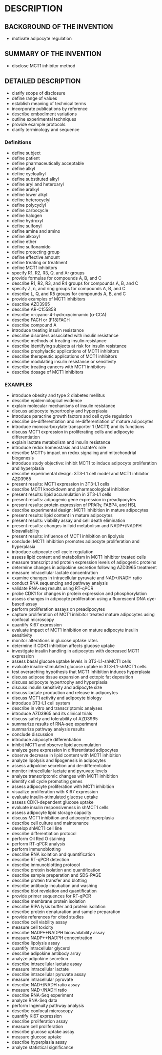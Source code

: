 # DESCRIPTION

## BACKGROUND OF THE INVENTION

- motivate adipocyte regulation

## SUMMARY OF THE INVENTION

- disclose MCT1 inhibitor method

## DETAILED DESCRIPTION

- clarify scope of disclosure
- define range of values
- establish meaning of technical terms
- incorporate publications by reference
- describe embodiment variations
- outline experimental techniques
- provide example protocols
- clarify terminology and sequence

### Definitions

- define subject
- define patient
- define pharmaceutically acceptable
- define alkyl
- define cycloalkyl
- define substituted alkyl
- define aryl and heteroaryl
- define aralkyl
- define lower alkyl
- define heterocyclyl
- define polycyclyl
- define carbocycle
- define halogen
- define hydroxyl
- define sulfonyl
- define amine and amino
- define alkoxyl
- define ether
- define sulfonamido
- define protecting group
- define effective amount
- define treating or treatment
- define MCT1 inhibitors
- specify R1, R2, R3, Q, and Ar groups
- provide formulas for compounds A, B, and C
- describe R1, R2, R3, and R4 groups for compounds A, B, and C
- specify Z, n, and ring groups for compounds A, B, and C
- describe L, Q, and R5 groups for compounds A, B, and C
- provide examples of MCT1 inhibitors
- describe AZD3965
- describe AR-C155858
- describe α-cyano-4-hydroxycinnamic (α-CCA)
- describe FACH or [F18]FACH
- describe compound A
- introduce treating insulin resistance
- describe disorders associated with insulin resistance
- describe methods of treating insulin resistance
- describe identifying subjects at risk for insulin resistance
- describe prophylactic applications of MCT1 inhibitors
- describe therapeutic applications of MCT1 inhibitors
- describe modulating insulin resistance or sensitivity
- describe treating cancers with MCT1 inhibitors
- describe dosage of MCT1 inhibitors

### EXAMPLES

- introduce obesity and type 2 diabetes mellitus
- describe epidemiological evidence
- explain molecular mechanisms of insulin resistance
- discuss adipocyte hypertrophy and hyperplasia
- introduce paracrine growth factors and cell cycle regulation
- describe de-differentiation and re-differentiation of mature adipocytes
- introduce monocarboxylate transporter 1 (MCT1) and its functions
- discuss MCT1 expression in proliferating cells and adipocyte differentiation
- explain lactate metabolism and insulin resistance
- introduce redox homeostasis and lactate's role
- describe MCT1's impact on redox signaling and mitochondrial biogenesis
- introduce study objective: inhibit MCT1 to induce adipocyte proliferation and hyperplasia
- describe experimental design: 3T3-L1 cell model and MCT1 inhibitor AZD3965
- present results: MCT1 expression in 3T3-L1 cells
- describe MCT1 knockdown and pharmacological inhibition
- present results: lipid accumulation in 3T3-L1 cells
- present results: adipogenic gene expression in preadipocytes
- present results: protein expression of PPARγ, FABP4, and HSL
- describe experimental design: MCT1 inhibition in mature adipocytes
- present results: lipid content in mature adipocytes
- present results: viability assay and cell death elimination
- present results: changes in lipid metabolism and NADP+/NADPH bioavailability
- present results: influence of MCT1 inhibition on lipolysis
- conclude: MCT1 inhibition promotes adipocyte proliferation and hyperplasia
- introduce adipocyte cell cycle regulation
- assess lipid content and metabolism in MCT1 inhibitor treated cells
- measure transcript and protein expression levels of adipogenic proteins
- determine changes in adipokine secretion following AZD3965 treatment
- measure intracellular lactate concentration
- examine changes in intracellular pyruvate and NAD+/NADH ratio
- conduct RNA sequencing and pathway analysis
- validate RNA-seq results using RT-qPCR
- probe CDK1 for changes in protein expression and phosphorylation
- assess changes in adipocyte proliferation using a fluorescent DNA dye-based assay
- perform proliferation assays on preadipocytes
- capture proliferation of MCT1 inhibitor treated mature adipocytes using confocal microscopy
- quantify Ki67 expression
- evaluate impact of MCT1 inhibition on mature adipocyte insulin sensitivity
- monitor alterations in glucose uptake rates
- determine if CDK1 inhibition affects glucose uptake
- investigate insulin handling in adipocytes with decreased MCT1 expression
- assess basal glucose uptake levels in 3T3-L1-shMCT1 cells
- evaluate insulin-stimulated glucose uptake in 3T3-L1-shMCT1 cells
- test overarching hypothesis that MCT1 inhibition induces hyperplasia
- discuss adipose tissue expansion and ectopic fat deposition
- discuss adipocyte hypertrophy and hyperplasia
- discuss insulin sensitivity and adipocyte size
- discuss lactate production and release in adipocytes
- discuss MCT1 activity and adipocyte biology
- introduce 3T3-L1 cell system
- describe in vitro and transcriptomic analyses
- introduce AZD3965 and its clinical trials
- discuss safety and tolerability of AZD3965
- summarize results of RNA-seq experiment
- summarize pathway analysis results
- conclude discussion
- introduce adipocyte differentiation
- inhibit MCT1 and observe lipid accumulation
- analyze gene expression in differentiated adipocytes
- observe decrease in lipid content with MCT1 inhibition
- analyze lipolysis and lipogenesis in adipocytes
- assess adipokine secretion and de-differentiation
- monitor intracellular lactate and pyruvate levels
- analyze transcriptomic changes with MCT1 inhibition
- identify cell cycle promoting genes
- assess adipocyte proliferation with MCT1 inhibition
- visualize proliferation with Ki67 expression
- evaluate insulin-stimulated glucose uptake
- assess CDK1-dependent glucose uptake
- evaluate insulin responsiveness in shMCT1 cells
- assess adipocyte lipid storage capacity
- discuss MCT1 inhibition and adipocyte hyperplasia
- describe cell culture and maintenance
- develop shMCT1 cell line
- describe differentiation protocol
- perform Oil Red O staining
- perform RT-qPCR analysis
- perform immunoblotting
- describe RNA isolation and quantification
- describe RT-qPCR detection
- describe immunoblotting protocol
- describe protein isolation and quantification
- describe sample preparation and SDS-PAGE
- describe protein transfer and blotting
- describe antibody incubation and washing
- describe blot revelation and quantification
- provide primer sequences for RT-qPCR
- describe membrane protein isolation
- describe RIPA lysis buffer and protein isolation
- describe protein denaturation and sample preparation
- provide references for cited studies
- describe cell viability assay
- measure cell toxicity
- describe NADP++NADPH bioavailability assay
- measure NADP++NADPH concentration
- describe lipolysis assay
- quantify intracellular glycerol
- describe adipokine antibody array
- analyze adipokine secretion
- describe intracellular lactate assay
- measure intracellular lactate
- describe intracellular pyruvate assay
- measure intracellular pyruvate
- describe NAD+/NADH ratio assay
- measure NAD+/NADH ratio
- describe RNA-Seq experiment
- analyze RNA-Seq data
- perform Ingenuity pathway analysis
- describe confocal microscopy
- quantify Ki67 expression
- describe proliferation assay
- measure cell proliferation
- describe glucose uptake assay
- measure glucose uptake
- describe hyperplasia assay
- analyze statistical significance

